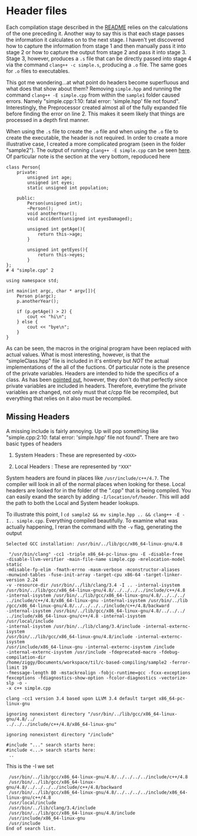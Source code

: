 # Header files

Each compilation stage described in the [README](c-based-compiling/README.md)
relies on the calculations of the one preceding it.  Another way to say this
is that each stage passes the information it calculates on to the next stage.
I haven't yet discovered how to capture the information from stage 1 and then
manually pass it into stage 2 or how to capture the output from stage 2 and
pass it into stage 3.  Stage 3, however, produces a `.s` file that can be
directly passed into stage 4 via the command `clang++ -c simple.s`, producing a
`.o` file. The same goes for `.o` files to executables.

This got me wondering...at what point do headers become superfluous and what
does that show about them?  Removing `simple.hpp` and running the command
`clang++ -E simple.cpp` from within the `sample1` folder caused errors.
Namely "simple.cpp:1:10: fatal error: 'simple.hpp' file not found".
Interestingly, the Preprocessor created almost all of the fully expanded file
before finding the error on line 2.  This makes it seem likely that things
are processed in a depth first manner.

When using the `.s` file to create the `.o` file and when using the `.o` file
to create the executable, the header is not required. In order to create a
more illustrative case, I created a more complicated program (seen in the
folder "sample2").  The output of running `clang++ -E simple.cpp` can be seen
[here](c-based-compiling/sample2/simple.e).  Of particular note is the section
at the very bottom, repoduced here

```
class Person{
    private:
        unsigned int age;
        unsigned int eyes;
        static unsigned int population;

    public:
        Person(unsigned int);
        ~Person();
        void anotherYear();
        void accident(unsigned int eyesDamaged);

        unsigned int getAge(){
            return this->age;
        }

        unsigned int getEyes(){
            return this->eyes;
        }
};
# 4 "simple.cpp" 2

using namespace std;

int main(int argc, char * argv[]){
    Person p(argc);
    p.anotherYear();

    if (p.getAge() > 2) {
        cout << "hi\n";
    } else {
        cout << "bye\n";
    }
}
```

As can be seen, the macros in the original program have been replaced with
actual values.  What is most interesting, however, is that the
"simpleClass.hpp" file is included in it's entirety but *NOT* the actual
implementations of the all of the fuctions.  Of particular note is the
presence of the private variables.  Headers are intended to hide the specifics
of a class.  As has been
[pointed out](http://yosefk.com/c++fqa/picture.html#fqa-6.3), however, they
don't do that perfectly since private variables are included in headers.
Therefore, everytime the private variables are changed, not only must that
c/cpp file be recompiled, but everything that relies on it also must be
recompiled.

## Missing Headers

A missing include is fairly annoying.  Up will pop something like
"simple.cpp:2:10: fatal error: 'simple.hpp' file not found".  There are
two basic types of headers

1) System Headers : These are represented by `<XXX>`

2) Local Headers : These are represented by `"XXX"`

System headers are found in places like `/usr/include/c++/4.7`.  The compiler
will look in all of the normal places when looking for these.  Local headers
are looked for in the folder of the ".cpp" that is being compiled.  You can
easily exand the search by adding `-I/location/of/header`.  This will add
the path to both the Local and System header lookups.

To illustrate this point, I `cd sample2 && mv simple.hpp .. && clang++ -E -I.. simple.cpp`.
Everything compiled beautifully.  To examine what was actually happening, I
reran the command with the `-v` flag, generating the output

```
Selected GCC installation: /usr/bin/../lib/gcc/x86_64-linux-gnu/4.8

 "/usr/bin/clang" -cc1 -triple x86_64-pc-linux-gnu -E -disable-free
-disable-llvm-verifier -main-file-name simple.cpp -mrelocation-model static
-mdisable-fp-elim -fmath-errno -masm-verbose -mconstructor-aliases
-munwind-tables -fuse-init-array -target-cpu x86-64 -target-linker-version 2.24
-v -resource-dir /usr/bin/../lib/clang/3.4 -I .. -internal-isystem
/usr/bin/../lib/gcc/x86_64-linux-gnu/4.8/../../../../include/c++/4.8
-internal-isystem /usr/bin/../lib/gcc/x86_64-linux-gnu/4.8/../../../
../include/c++/4.8/x86_64-linux-gnu -internal-isystem /usr/bin/../lib
/gcc/x86_64-linux-gnu/4.8/../../../../include/c++/4.8/backward
-internal-isystem /usr/bin/../lib/gcc/x86_64-linux-gnu/4.8/../../../
../include/x86_64-linux-gnu/c++/4.8 -internal-isystem /usr/local/include
-internal-isystem /usr/bin/../lib/clang/3.4/include -internal-externc-isystem
/usr/bin/../lib/gcc/x86_64-linux-gnu/4.8/include -internal-externc-isystem
/usr/include/x86_64-linux-gnu -internal-externc-isystem /include
-internal-externc-isystem /usr/include -fdeprecated-macro -fdebug-compilation-dir
/home/ziggy/Documents/workspace/til/c-based-compiling/sample2 -ferror-limit 19
-fmessage-length 80 -mstackrealign -fobjc-runtime=gcc -fcxx-exceptions
fexceptions -fdiagnostics-show-option -fcolor-diagnostics -vectorize-slp -o -
-x c++ simple.cpp

clang -cc1 version 3.4 based upon LLVM 3.4 default target x86_64-pc-linux-gnu

ignoring nonexistent directory "/usr/bin/../lib/gcc/x86_64-linux-gnu/4.8/../
../../../include/c++/4.8/x86_64-linux-gnu"

ignoring nonexistent directory "/include"

#include "..." search starts here:
#include <...> search starts here:
 ..
```
This is the -I we set
```
 /usr/bin/../lib/gcc/x86_64-linux-gnu/4.8/../../../../include/c++/4.8
 /usr/bin/../lib/gcc/x86_64-linux-gnu/4.8/../../../../include/c++/4.8/backward
 /usr/bin/../lib/gcc/x86_64-linux-gnu/4.8/../../../../include/x86_64-linux-gnu/c++/4.8
 /usr/local/include
 /usr/bin/../lib/clang/3.4/include
 /usr/bin/../lib/gcc/x86_64-linux-gnu/4.8/include
 /usr/include/x86_64-linux-gnu
 /usr/include
End of search list.
```

